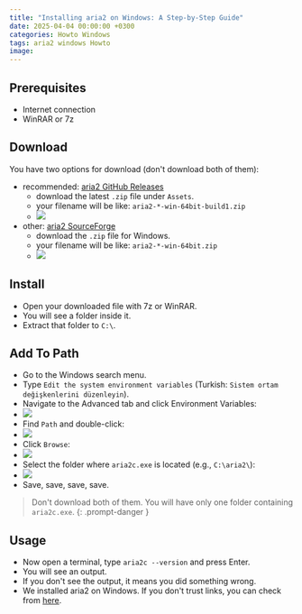 ```yaml
---
title: "Installing aria2 on Windows: A Step-by-Step Guide"
date: 2025-04-04 00:00:00 +0300
categories: Howto Windows
tags: aria2 windows Howto
image: 
---
```


## Prerequisites

- Internet connection
- WinRAR or 7z

## Download

You have two options for download (don't download both of them):
- recommended: [aria2 GitHub Releases](https://github.com/aria2/aria2/releases)
  - download the latest `.zip` file under `Assets`.
  - your filename will be like: `aria2-*-win-64bit-build1.zip`
  - ![](https://i.ibb.co/qF73zdfR/image.png)
- other: [aria2 SourceForge](https://sourceforge.net/projects/aria2/)
  - download the `.zip` file for Windows.
  - your filename will be like: `aria2-*-win-64bit.zip`
  - ![](https://i.ibb.co/TBBMbMG8/image.png)

## Install

- Open your downloaded file with 7z or WinRAR.
- You will see a folder inside it.
- Extract that folder to `C:\`.

## Add To Path

- Go to the Windows search menu.
- Type `Edit the system environment variables` (Turkish: `Sistem ortam değişkenlerini düzenleyin`).
- Navigate to the Advanced tab and click Environment Variables:
- ![](https://i.ibb.co/2cJC65h/181803861-53e7785f-8dfc-4d64-8132-2cecee9936bc.png)
- Find `Path` and double-click:
- ![](https://i.ibb.co/Zh728Bt/181804198-c76f4330-ac0e-4e52-90e5-8c97fd404f8b.png)
- Click `Browse`:
- ![](https://i.ibb.co/nBDQwsX/181804447-783b0ec5-4314-49c8-ba0d-48c10e2190d1.png)
- Select the folder where `aria2c.exe` is located (e.g., `C:\aria2\`):
- ![](https://i.ibb.co/pvzVqbr/181806118-483c9a19-cebc-4cc1-a512-a305f189b947.png)
- Save, save, save, save.

> Don't download both of them. You will have only one folder containing `aria2c.exe`.
{: .prompt-danger }

## Usage

- Now open a terminal, type `aria2c --version` and press Enter.
- You will see an output.
- If you don't see the output, it means you did something wrong.
- We installed aria2 on Windows. If you don't trust links, you can check from [here](https://aria2.github.io/).
